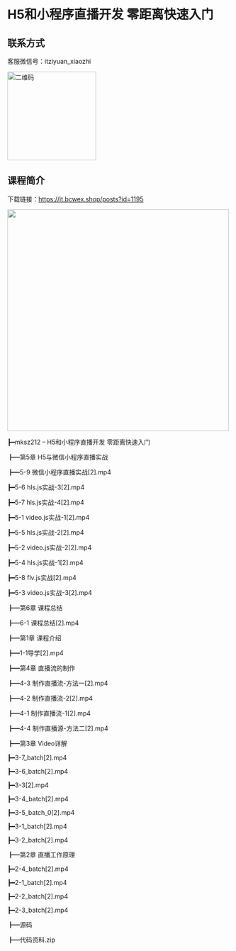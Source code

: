 # H5和小程序直播开发 零距离快速入门

## 联系方式

客服微信号：itziyuan_xiaozhi

<img src="https://ziyuanyun.oss-cn-guangzhou.aliyuncs.com/common/20240614073449/666b82192834a.jpg" width="200" height="200" alt="二维码">

## 课程简介

下载链接：https://it.bcwex.shop/posts?id=1195

<img src="https://ziyuanyun.oss-cn-guangzhou.aliyuncs.com/yun/20240515153635/66446603a2574.jpg" width="500" alt="">

  ┣━mksz212 &#8211; H5和小程序直播开发 零距离快速入门

 ┣━第5章 H5与微信小程序直播实战

 ┣━5-9 微信小程序直播实战[2].mp4

 ┣━5-6 hls.js实战-3[2].mp4

 ┣━5-7 hls.js实战-4[2].mp4

 ┣━5-1 video.js实战-1[2].mp4

 ┣━5-5 hls.js实战-2[2].mp4

 ┣━5-2 video.js实战-2[2].mp4

 ┣━5-4 hls.js实战-1[2].mp4

 ┣━5-8 flv.js实战[2].mp4

 ┣━5-3 video.js实战-3[2].mp4

 ┣━第6章 课程总结

 ┣━6-1 课程总结[2].mp4

 ┣━第1章 课程介绍

 ┣━1-1导学[2].mp4

 ┣━第4章 直播流的制作

 ┣━4-3 制作直播流-方法一[2].mp4

 ┣━4-2 制作直播流-2[2].mp4

 ┣━4-1 制作直播流-1[2].mp4

 ┣━4-4 制作直播源-方法二[2].mp4

 ┣━第3章 Video详解

 ┣━3-7_batch[2].mp4

 ┣━3-6_batch[2].mp4

 ┣━3-3[2].mp4

 ┣━3-4_batch[2].mp4

 ┣━3-5_batch_0[2].mp4

 ┣━3-1_batch[2].mp4

 ┣━3-2_batch[2].mp4

 ┣━第2章 直播工作原理

 ┣━2-4_batch[2].mp4

 ┣━2-1_batch[2].mp4

 ┣━2-2_batch[2].mp4

 ┣━2-3_batch[2].mp4

 ┣━源码

 ┣━代码资料.zip

  